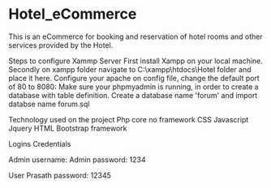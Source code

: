# Hotel_eCommerce
This is an eCommerce for booking and reservation of hotel rooms and other services provided by the Hotel.


Steps to configure Xammp Server
First install Xampp on your local machine.
Secondly on xampp folder navigate to C:\xampp\htdocs\Hotel folder and place it here.
Configure your apache on config file, change the default port of 80 to 8080:
Make sure your phpmyadmin is running, in order to create a database with table definition.
Create a database name 'forum' and import databse name forum.sql


Technology used on the project
Php core no framework
CSS
Javascript
Jquery
HTML
Bootstrap framework

Logins Credentials

Admin username: Admin
password: 1234


User Prasath
password: 12345
